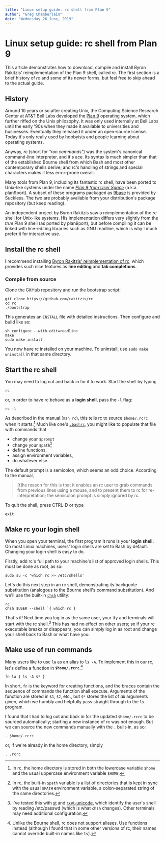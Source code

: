 ```yaml
---
title: "Linux setup guide: rc shell from Plan 9"
author: "Greg Chamberlain"
date: "Wednesday 26 June, 2019"
---
```


Linux setup guide: rc shell from Plan 9 
=======================================

This article demonstrates how to download, compile and install Byron
Rakitzis' reimplementation of the Plan 9 shell, called *rc*.
The first section is a brief history of *rc* and some of its newer
forms, but feel free to skip ahead to the actual guide.


History
-------

Around 10 years or so after creating Unix, the Computing Science
Research Center at AT&T Bell Labs developed the [Plan 9][Plan 9 from
Bell Labs] operating system, which further riffed on the Unix
philosophy.
It was only used internally at Bell Labs until the early \'90s when they
made it available to universities and businesses.
Eventually they released it under an open-source license.
Today it's only really used by hobbyists and people learning about
operating systems.

Anyway, *rc* (short for *"run commands"*) was the system's canonical
command-line interpreter, and it's ace.
Its syntax is much simpler than that of the established Bourne shell
from which Bash and most other contemporary shells derive; and rc's
handling of strings and special characters makes it less error-prone
overall.

Many tools from Plan 9, including its fantastic rc shell, have been
ported to Unix-like systems under the name *[Plan 9 from User Space]*
(a.k.a. plan9port).
A subset of these programs packaged as [9base] is provided by Suckless.
The two are probably available from your distribution's package
repository (but keep reading).

An independent project by Byron Rakitzis saw a reimplementation of the
*rc* shell for Unix-like systems.
His implementation differs very slightly from the *true* Plan 9 shell
(as ported by plan9port), but before compiling it can be linked with
line-editing libraries such as GNU readline, which is why I much prefer
it for interactive use.

[Plan 9 from Bell Labs]: https://9p.io/plan9
[Plan 9 from User Space]: https://9fans.github.io/plan9port
[9base]: http://tools.suckless.org/9base/


Install the rc shell
--------------------

I recommend installing [Byron Rakitzis' reimplementation of rc], which
provides such nice features as **line editing** and **tab
completions**.


### Compile from source

Clone the GitHub repository and run the bootstrap script:

    git clone https://github.com/rakitzis/rc
    cd rc
    ./bootstrap

This generates an `INSTALL` file with detailed instructions.
Then configure and build like so:

    sh configure --with-edit=readline
    make
    sudo make install

You now have rc installed on your machine.
To uninstall, use `sudo make uninstall` in that same directory.

[Byron Rakitzis' reimplementation of rc]: https://github.com/rakitzis/rc
    "rc shell -- independent re-implementation for Unix of the Plan 9
    shell (from circa 1992)."


Start the rc shell
------------------

You may need to log out and back in for it to work.
Start the shell by typing

    rc

or, in order to have rc behave as a **login shell**, pass the `-l`
flag:

    rc -l

As described in the manual (`man rc`), this tells rc to source
`$home/.rcrc` when it starts.[^home]
Much like one's [`.bashrc`], you might like to populate that file with
commands that

-   change your `$prompt`
-   change your `$path`[^path]
-   define functions,
-   assign environment variables,
-   do whatever else.

The default prompt is a semicolon, which seems an odd choice.
According to the manual,

>   [t]he reason for this is that it enables an rc user to grab commands
>   from previous lines using a mouse, and to present them to rc for
>   re-interpretation; the semicolon prompt is simply ignored by rc.

To quit the shell, press CTRL-D or type

    exit

[^home]:
    In rc, the home directory is stored in both the lowercase variable
    `$home` and the usual uppercase environment variable `$HOME`.

[^path]:
    In rc, the built-in `$path` variable is a list of directories that
    is kept in sync with the usual `$PATH` environment variable, a
    colon-separated string of the same directories.

[`.bashrc`]: https://wiki.archlinux.org/index.php/Bash#Configuration_files


Make rc your login shell
------------------------

When you open your terminal, the first program it runs is your **login
shell**.
On most Linux machines, users' login shells are set to Bash by default.
Changing your login shell is easy to do.

Firstly, add rc's full path to your machine's list of approved login
shells.
This must be done as root, as so:

    sudo su -c 'which rc >> /etc/shells'

Let's do this next step in an rc shell, demonstrating its backquote
substitution (analogous to the Bourne shell's command substitution).
And we'll use the built-in [`chsh`] utility:

    rc
    chsh $USER --shell `{ which rc }

That's it!
Next time you log in as the same user, your tty and terminals will
start with the rc shell.[^terminals]
This has had no effect on other users; so if your rc executable breaks
or disappears, you can simply log in as root and change your shell back
to Bash or what have you.

[^terminals]:
    I've tested this with [st] and [rxvt-unicode], which identify the
    user's shell by reading /etc/passwd (which is what `chsh` changes).
    Other terminals may need additional configuration.

[`chsh`]: http://man7.org/linux/man-pages/man1/chsh.1.html
[st]: https://st.suckless.org/
[rxvt-unicode]: https://wiki.archlinux.org/index.php/Rxvt-unicode


Make use of run commands
------------------------

Many users like to use `la` as an alias to `ls -A`.
To implement this in our rc, let's define a function in
**`$home/.rcrc`**.[^alias]

    fn la { ls -A $* }   

In short, `fn` is the keyword for creating functions, and the braces
contain the sequence of commands the function shall execute.
Arguments of the function are stored in `$1`, `$2`, etc., but `$*`
stores the list of *all* arguments given, which we humbly and helpfully
pass straight through to the `ls` program.

I found that I had to log out and back in for the updated `$home/.rcrc`
to be sourced automatically; starting a new instance of rc was not
enough.
But we can source the new commands manually with the `.` built-in, as
so:

    . $home/.rcrc

or, if we're already in the home directory, simply

    . .rcrc

[^alias]:
    Unlike the Bourne shell, rc does not support aliases.
    Use functions instead (although I found that in some other versions
    of rc, their names cannot override built-in names like `ls`).
